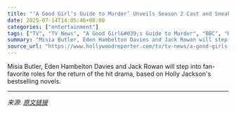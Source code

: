 ```yaml
---
title: "‘A Good Girl’s Guide to Murder’ Unveils Season 2 Cast and Sneak Peek at Emma Myers’ Return"
date: 2025-07-14T14:05:46+08:00
categories: ["entertainment"]
tags: ["TV", "TV News", "A Good Girl&#039;s Guide to Murder", "BBC", "BBC Studios", "Emma Myers", "international", "ITV Studios", "Netflix", "united kingdom"]
summary: "Misia Butler, Eden Hambelton Davies and Jack Rowan will step into fan-favorite roles for the return of the hit drama, based on Holly Jackson's bestselling novels."
source_url: "https://www.hollywoodreporter.com/tv/tv-news/a-good-girls-guide-to-murder-season-2-cast-emma-myers-1236313641/"
---
```


Misia Butler, Eden Hambelton Davies and Jack Rowan will step into fan-favorite roles for the return of the hit drama, based on Holly Jackson's bestselling novels.

---

*来源: [原文链接](https://www.hollywoodreporter.com/tv/tv-news/a-good-girls-guide-to-murder-season-2-cast-emma-myers-1236313641/)*
